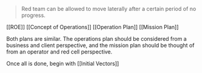 
> Red team can be allowed to move laterally after a certain period of no progress.

[[ROE]]
[[Concept of Operations]]
[[Operation Plan]]
[[Mission Plan]]

Both plans are similar. The operations plan should be considered from a business and client perspective, and the mission plan should be thought of from an operator and red cell perspective.

Once all is done, begin with [[Initial Vectors]]